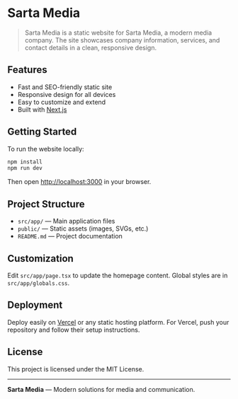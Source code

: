 # Sarta Media

>Sarta Media is a static website for Sarta Media, a modern media company. The site showcases company information, services, and contact details in a clean, responsive design.

## Features

- Fast and SEO-friendly static site
- Responsive design for all devices
- Easy to customize and extend
- Built with [Next.js](https://nextjs.org)

## Getting Started

To run the website locally:

```bash
npm install
npm run dev
```

Then open [http://localhost:3000](http://localhost:3000) in your browser.

## Project Structure

- `src/app/` — Main application files
- `public/` — Static assets (images, SVGs, etc.)
- `README.md` — Project documentation

## Customization

Edit `src/app/page.tsx` to update the homepage content. Global styles are in `src/app/globals.css`.

## Deployment

Deploy easily on [Vercel](https://vercel.com/) or any static hosting platform. For Vercel, push your repository and follow their setup instructions.

## License

This project is licensed under the MIT License.

---

**Sarta Media** — Modern solutions for media and communication.
